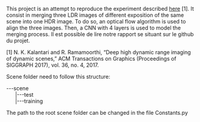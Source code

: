 This project is an attempt to reproduce the experiment described [here](http://cseweb.ucsd.edu/~viscomp/projects/SIG17HDR/) [1]. It consist in merging three LDR images of different exposition of the same scene into one HDR image. To do so, an optical flow algorithm is used to align the three images. Then, a CNN with 4 layers is used to model the merging process. Il est possible de lire notre rapport se situant sur le github du projet.

[1] N. K. Kalantari and R. Ramamoorthi, “Deep high dynamic range imaging of dynamic scenes,” ACM Transactions on Graphics (Proceedings of SIGGRAPH 2017), vol. 36, no. 4, 2017.

Scene folder need to follow this structure:

---scene        
&nbsp;&nbsp;&nbsp;&nbsp;&nbsp;&nbsp;|---test     
&nbsp;&nbsp;&nbsp;&nbsp;&nbsp;&nbsp;|---training

The path to the root scene folder can be changed in the file Constants.py